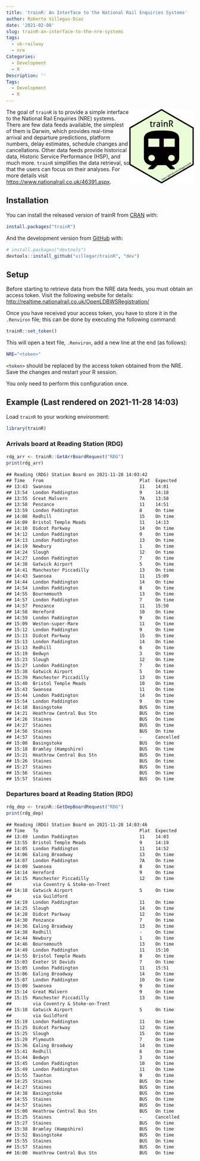 ```yaml
---
title: 'trainR: An Interface to the National Rail Enquiries Systems'
author: Roberto Villegas-Diaz
date: '2021-02-08'
slug: trainR-an-interface-to-the-nre-systems
tags:
  - uk-railway
  - nre
Categories:
  - Development
  - R
Description: ''
Tags:
  - Development
  - R
---
```


<img src="https://raw.githubusercontent.com/villegar/trainR/main/inst/images/logo.png" alt="logo" align="right" height=200px/>

The goal of `trainR` is to provide a simple interface to the 
National Rail Enquiries (NRE) systems. There are few data feeds 
available, the simplest of them is Darwin, which provides real-time 
arrival and departure predictions, platform numbers, delay estimates, 
schedule changes and cancellations. Other data feeds provide historical 
data, Historic Service Performance (HSP), and much more. `trainR` 
simplifies the data retrieval, so that the users can focus on their 
analyses. For more details visit 
https://www.nationalrail.co.uk/46391.aspx.

## Installation

You can install the released version of trainR from [CRAN](https://CRAN.R-project.org) with:

``` r
install.packages("trainR")
```

And the development version from [GitHub](https://github.com/) with:

``` r
# install.packages("devtools")
devtools::install_github("villegar/trainR", "dev")
```

## Setup
Before starting to retrieve data from the NRE data feeds, you must obtain an access token. 
Visit the following website for details: http://realtime.nationalrail.co.uk/OpenLDBWSRegistration/

Once you have received your access token, you have to store it in the `.Renviron` file; this can be 
done by executing the following command:


```r
trainR::set_token()
```

This will open a text file, `.Renviron`, add a new line at the end (as follows):

```bash
NRE="<token>"
```

`<token>` should be replaced by the access token obtained from the NRE. Save the changes and restart 
your R session.

You only need to perform this configuration once.

## Example (Last rendered on 2021-11-28 14:03)

Load `trainR` to your working environment:

```r
library(trainR)
```

### Arrivals board at Reading Station (RDG)


```r
rdg_arr <- trainR::GetArrBoardRequest("RDG")
print(rdg_arr)
```

```
## Reading (RDG) Station Board on 2021-11-28 14:03:42
## Time   From                                    Plat  Expected
## 13:43  Swansea                                 11    14:01
## 13:54  London Paddington                       9     14:18
## 13:55  Great Malvern                           7A    13:58
## 13:58  Penzance                                11    14:51
## 13:59  London Paddington                       8     On time
## 14:08  Redhill                                 15    On time
## 14:09  Bristol Temple Meads                    11    14:13
## 14:10  Didcot Parkway                          14    On time
## 14:12  London Paddington                       9     On time
## 14:13  London Paddington                       13    On time
## 14:19  Newbury                                 1     On time
## 14:24  Slough                                  12    On time
## 14:27  London Paddington                       7     On time
## 14:38  Gatwick Airport                         5     On time
## 14:41  Manchester Piccadilly                   13    On time
## 14:43  Swansea                                 11    15:09
## 14:44  London Paddington                       14    On time
## 14:54  London Paddington                       8     On time
## 14:55  Bournemouth                             13    On time
## 14:57  London Paddington                       7     On time
## 14:57  Penzance                                11    15:50
## 14:58  Hereford                                10    On time
## 14:59  London Paddington                       9     On time
## 15:09  Weston-super-Mare                       11    On time
## 15:12  London Paddington                       9     On time
## 15:13  Didcot Parkway                          15    On time
## 15:13  London Paddington                       14    On time
## 15:13  Redhill                                 6     On time
## 15:19  Bedwyn                                  3     On time
## 15:23  Slough                                  12    On time
## 15:27  London Paddington                       7     On time
## 15:38  Gatwick Airport                         5     On time
## 15:39  Manchester Piccadilly                   13    On time
## 15:40  Bristol Temple Meads                    10    On time
## 15:43  Swansea                                 11    On time
## 15:44  London Paddington                       14    On time
## 15:54  London Paddington                       9     On time
## 14:18  Basingstoke                             BUS   On time
## 14:21  Heathrow Central Bus Stn                BUS   On time
## 14:26  Staines                                 BUS   On time
## 14:27  Staines                                 BUS   On time
## 14:56  Staines                                 BUS   On time
## 14:57  Staines                                 -     Cancelled
## 15:00  Basingstoke                             BUS   On time
## 15:18  Bramley (Hampshire)                     BUS   On time
## 15:21  Heathrow Central Bus Stn                BUS   On time
## 15:26  Staines                                 BUS   On time
## 15:27  Staines                                 BUS   On time
## 15:56  Staines                                 BUS   On time
## 15:57  Staines                                 BUS   On time
```

### Departures board at Reading Station (RDG)


```r
rdg_dep <- trainR::GetDepBoardRequest("RDG")
print(rdg_dep)
```

```
## Reading (RDG) Station Board on 2021-11-28 14:03:46
## Time   To                                      Plat  Expected
## 13:49  London Paddington                       11    14:03
## 13:55  Bristol Temple Meads                    9     14:19
## 14:05  London Paddington                       11    14:52
## 14:06  Ealing Broadway                         13    On time
## 14:07  London Paddington                       7A    On time
## 14:09  Swansea                                 8     On time
## 14:14  Hereford                                9     On time
## 14:15  Manchester Piccadilly                   12    On time
##        via Coventry & Stoke-on-Trent           
## 14:18  Gatwick Airport                         5     On time
##        via Guildford                           
## 14:19  London Paddington                       11    On time
## 14:25  Slough                                  14    On time
## 14:28  Didcot Parkway                          12    On time
## 14:30  Penzance                                7     On time
## 14:36  Ealing Broadway                         13    On time
## 14:38  Redhill                                 -     On time
## 14:44  Newbury                                 1     On time
## 14:46  Bournemouth                             13    On time
## 14:49  London Paddington                       11    15:10
## 14:55  Bristol Temple Meads                    8     On time
## 15:03  Exeter St Davids                        7     On time
## 15:05  London Paddington                       11    15:51
## 15:06  Ealing Broadway                         14    On time
## 15:07  London Paddington                       10    On time
## 15:09  Swansea                                 9     On time
## 15:14  Great Malvern                           9     On time
## 15:15  Manchester Piccadilly                   13    On time
##        via Coventry & Stoke-on-Trent           
## 15:18  Gatwick Airport                         5     On time
##        via Guildford                           
## 15:19  London Paddington                       11    On time
## 15:25  Didcot Parkway                          12    On time
## 15:25  Slough                                  15    On time
## 15:29  Plymouth                                7     On time
## 15:36  Ealing Broadway                         14    On time
## 15:41  Redhill                                 6     On time
## 15:44  Bedwyn                                  3     On time
## 15:45  London Paddington                       10    On time
## 15:49  London Paddington                       11    On time
## 15:55  Taunton                                 9     On time
## 14:25  Staines                                 BUS   On time
## 14:27  Staines                                 BUS   On time
## 14:38  Basingstoke                             BUS   On time
## 14:55  Staines                                 BUS   On time
## 14:57  Staines                                 BUS   On time
## 15:00  Heathrow Central Bus Stn                BUS   On time
## 15:25  Staines                                 -     Cancelled
## 15:27  Staines                                 BUS   On time
## 15:38  Bramley (Hampshire)                     BUS   On time
## 15:52  Basingstoke                             BUS   On time
## 15:55  Staines                                 BUS   On time
## 15:57  Staines                                 BUS   On time
## 16:00  Heathrow Central Bus Stn                BUS   On time
```
